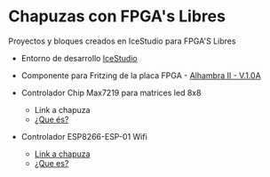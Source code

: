 # Chapuzas con FPGA's Libres #
Proyectos y bloques creados en IceStudio para FPGA'S Libres

- Entorno de desarrollo [IceStudio](http://https://icestudio.io/)

- Componente para Fritzing de la placa FPGA - [Alhambra II - V.1.0A](https://github.com/vascodh/Proyectos-FPGA-s-Libres/blob/master/Alhambra%20II%20-%20V%201.0A.fzpz)

- Controlador Chip Max7219 para matrices led 8x8 
  - Link a chapuza 
  - [¿Que és?](https://www.pcboard.ca/image/cache/catalog/products/max7219-kit/max7219-led-driver-kit-assembled-800x800.jpg)
  
- Controlador ESP8266-ESP-01 Wifi
  - [Link a chapuza](https://github.com/vascodh/Chapuzas-con-FPGA-S-Libres/blob/master/Controladores/Esp8266-ESP-01/README.md)
  - [¿Que es?](https://www.google.com/url?sa=t&source=web&rct=j&url=https://www.luisllamas.es/esp8266/&ved=2ahUKEwiFlKeAiJ3oAhX9E7kGHcLwDPoQFjAkegQIBBAC&usg=AOvVaw20QcDCrg5USoTFz4BmjU5t&cshid=1584295590804)
